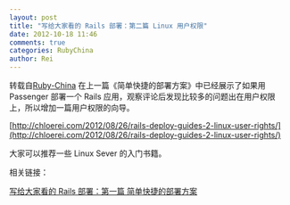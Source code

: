 ```yaml
---
layout: post
title: "写给大家看的 Rails 部署：第二篇 Linux 用户权限"
date: 2012-10-18 11:46
comments: true
categories: RubyChina
author: Rei
---
```

转载自[Ruby-China](http://ruby-china.org/topics/5169)
在上一篇《简单快捷的部署方案》中已经展示了如果用 Passenger 部署一个
Rails
应用，观察评论后发现比较多的问题出在用户权限上，所以增加一篇用户权限的向导。

[http://chloerei.com/2012/08/26/rails-deploy-guides-2-linux-user-rights/](http://chloerei.com/2012/08/26/rails-deploy-guides-2-linux-user-rights/)

大家可以推荐一些 Linux Sever 的入门书籍。

相关链接：

[写给大家看的 Rails 部署：第一篇
简单快捷的部署方案](http://chloerei.com/2012/08/05/rails-deploy-guides-1-base-deploy/)
